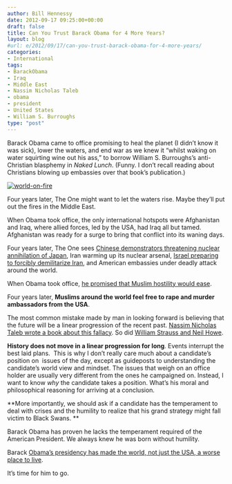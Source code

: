 ```yaml
---
author: Bill Hennessy
date: 2012-09-17 09:25:00+00:00
draft: false
title: Can You Trust Barack Obama for 4 More Years?
layout: blog
#url: e/2012/09/17/can-you-trust-barack-obama-for-4-more-years/
categories:
- International
tags:
- BarackObama
- Iraq
- Middle East
- Nassim Nicholas Taleb
- obama
- president
- United States
- William S. Burroughs
type: "post"
---
```


Barack Obama came to office promising to heal the planet (I didn’t know it was sick), lower the waters, and end war as we knew it “whilst waking on water squirting wine out his ass,” to borrow William S. Burroughs’s anti-Christian blasphemy in _Naked Lunch_. (Funny. I don’t recall reading about Christians blowing up embassies over that book’s publication.)

[![world-on-fire](https://ludicrite.files.wordpress.com/2012/09/world-on-fire_thumb.jpg)
](https://ludicrite.files.wordpress.com/2012/09/world-on-fire.jpg)

Four years later, The One might want to let the waters rise. Maybe they’ll put out the fires in the Middle East.

When Obama took office, the only international hotspots were Afghanistan and Iraq, where allied forces, led by the USA, had Iraq all but tamed. Afghanistan was ready for a surge to bring that conflict into its waning days.

Four years later, The One sees [Chinese demonstrators threatening nuclear annihilation of Japan](https://www.businessinsider.com/chinese-demonstrators-call-for-nuclear-extermination-of-japanese-wild-dogs-2012-9), Iran warming up its nuclear arsenal, [Israel preparing to forcibly demilitarize Iran](https://www.telegraph.co.uk/news/worldnews/middleeast/iran/9545597/Armada-of-British-naval-power-massing-in-the-Gulf-as-Israel-prepares-an-Iran-strike.html), and American embassies under deadly attack around the world.

When Obama took office, [he promised that Muslim hostility would ease](https://www.breitbart.com/Breitbart-TV/2012/09/14/FLASHBACK-Obama-The-Day-Im-Inaugurated-Muslim-Hostility-Will-Ease).

Four years later, **Muslims around the world feel free to rape and murder ambassadors from the USA**.

The most common mistake made by man in looking forward is believing that the future will be a linear progression of the recent past. [Nassim Nicholas Taleb wrote a book about this fallacy](https://www.amazon.com/The-Black-Swan-Improbable-Robustness/dp/081297381X). So did [William Strauss and Neil Howe](https://www.amazon.com/Fourth-Turning-American-Prophecy-Rendezvous/dp/0767900464/ref=sr_1_1?s=books&ie=UTF8&qid=1347812564&sr=1-1&keywords=the+fourth+turning).

**History does not move in a linear progression for long**. Events interrupt the best laid plans.  This is why I don’t really care much about a candidate’s position on  issues of the day, except as guideposts to understanding the candidate’s world view and mindset. The issues that weigh on an office holder are usually very different from the ones he campaigned on. Instead, I want to know _why_ the candidate takes a position. What’s his moral and philosophical reasoning for arriving at a conclusion.

**More importantly, we should ask if a candidate has the temperament to deal with crises and the humility to realize that his grand strategy might fall victim to Black Swans. **

Barack Obama has proven he lacks the temperament required of the American President. We always knew he was born without humility.

Barack [Obama’s presidency has made the world, not just the USA, a worse place to live](https://www.nytimes.com/2012/09/16/world/middleeast/us-is-preparing-for-a-long-siege-of-arab-unrest.html?_r=1&hp).

It’s time for him to go.
